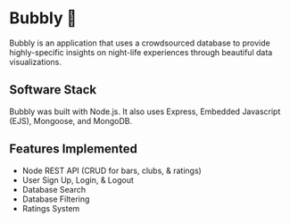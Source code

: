 # Bubbly 🎉 

Bubbly is an application that uses a crowdsourced database to provide highly-specific insights on night-life experiences through beautiful data visualizations.

## Software Stack

Bubbly was built with Node.js. It also uses Express, Embedded Javascript (EJS), Mongoose, and MongoDB.

## Features Implemented

* Node REST API (CRUD for bars, clubs, & ratings)
* User Sign Up, Login, & Logout
* Database Search
* Database Filtering
* Ratings System
